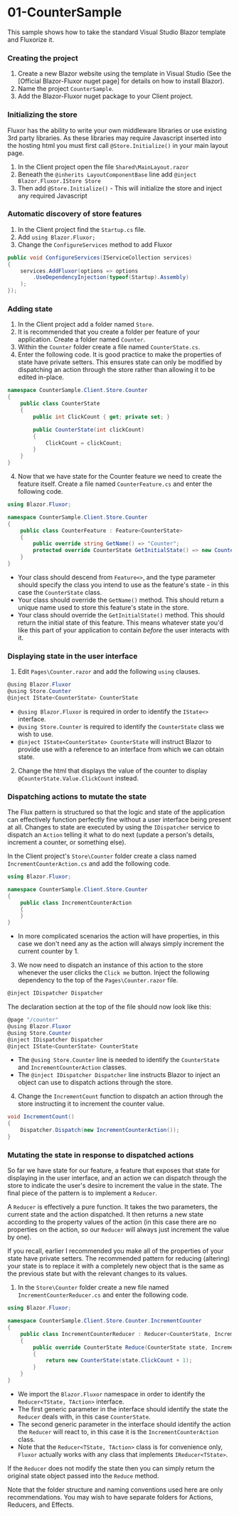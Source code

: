 # 01-CounterSample
This sample shows how to take the standard Visual Studio Blazor template and Fluxorize it.

### Creating the project
1. Create a new Blazor website using the template in Visual Studio (See the [Official Blazor-Fluxor nuget page] for details on how to install Blazor).
2. Name the project `CounterSample`.
3. Add the Blazor-Fluxor nuget package to your Client project.
 
### Initializing the store
Fluxor has the ability to write your own middleware libraries or use existing 3rd party libraries. As these libraries may require Javascript inserted into the hosting html you must first call `@Store.Initialize()` in your main layout page.
1. In the Client project open the file `Shared\MainLayout.razor`
2. Beneath the `@inherits LayoutComponentBase` line add `@inject Blazor.Fluxor.IStore Store`
3. Then add `@Store.Initialize()` - This will initialize the store and inject any required Javascript

### Automatic discovery of store features
1. In the Client project find the `Startup.cs` file. 
2. Add `using Blazor.Fluxor;`
3. Change the `ConfigureServices` method to add Fluxor
```c#
public void ConfigureServices(IServiceCollection services)
{
	services.AddFluxor(options => options
		.UseDependencyInjection(typeof(Startup).Assembly)
	);
});
```

### Adding state
1. In the Client project add a folder named `Store`.
2. It is recommended that you create a folder per feature of your application. Create a folder named `Counter`.
3. Within the `Counter` folder create a file named `CounterState.cs`.
3. Enter the following code. It is good practice to make the properties of state have private setters. This ensures state can only be modified by dispatching an action through the store rather than allowing it to be edited in-place.
```c#
namespace CounterSample.Client.Store.Counter
{
	public class CounterState
	{
		public int ClickCount { get; private set; }

		public CounterState(int clickCount)
		{
			ClickCount = clickCount;
		}
	}
}
```
4. Now that we have state for the Counter feature we need to create the feature itself. Create a file named `CounterFeature.cs` and enter the following code.
```c#
using Blazor.Fluxor;

namespace CounterSample.Client.Store.Counter
{
	public class CounterFeature : Feature<CounterState>
	{
		public override string GetName() => "Counter";
		protected override CounterState GetInitialState() => new CounterState(0);
	}
}
```
   * Your class should descend from `Feature<>`, and the type parameter should specify the class you intend to use as the feature's state - in this case the `CounterState` class.
   * Your class should override the `GetName()` method. This should return a unique name used to store this feature's state in the store.
   * Your class should override the `GetInitialState()` method. This should return the initial state of this feature. This means whatever state you'd like this part of your application to contain *before* the user interacts with it.
 
### Displaying state in the user interface
1. Edit `Pages\Counter.razor` and add the following `using` clauses.
```c#
@using Blazor.Fluxor
@using Store.Counter
@inject IState<CounterState> CounterState
```
   * `@using Blazor.Fluxor` is required in order to identify the `IState<>` interface.
   * `@using Store.Counter` is required to identify the `CounterState` class we wish to use.
   * `@inject IState<CounterState> CounterState` will instruct Blazor to provide use with a reference to an interface from which we can obtain state.

2. Change the html that displays the value of the counter to display `@CounterState.Value.ClickCount` instead.

### Dispatching actions to mutate the state
The Flux pattern is structured so that the logic and state of the application can effectively function perfectly fine without a user interface being present at all. Changes to state are executed by using the `IDispatcher` service to dispatch an `Action` telling it what to do next (update a person's details, increment a counter, or something else).

In the Client project's `Store\Counter` folder create a class named `IncrementCounterAction.cs` and add the following code.
```c#
using Blazor.Fluxor;

namespace CounterSample.Client.Store.Counter
{
	public class IncrementCounterAction
	{
	}
}
```
   * In more complicated scenarios the action will have properties, in this case we don't need any as the action will always simply increment the current counter by 1.
3. We now need to dispatch an instance of this action to the store whenever the user clicks the `Click me` button. Inject the following dependency to the top of the `Pages\Counter.razor` file.
```c#
@inject IDispatcher Dispatcher
```
The declaration section at the top of the file should now look like this:
```c#
@page "/counter"
@using Blazor.Fluxor
@using Store.Counter
@inject IDispatcher Dispatcher
@inject IState<CounterState> CounterState
```
   * The `@using Store.Counter` line is needed to identify the `CounterState` and `IncrementCounterAction` classes.
   * The `@inject IDispatcher Dispatcher` line instructs Blazor to inject an object can use to dispatch actions through the store.
4. Change the `IncrementCount` function to dispatch an action through the store instructing it to increment the counter value.
```c#
void IncrementCount()
{
    Dispatcher.Dispatch(new IncrementCounterAction());
}
```
   
### Mutating the state in response to dispatched actions
So far we have state for our feature, a feature that exposes that state for displaying in the user interface, and an action we can dispatch through the store to indicate the user's desire to increment the value in the state. The final piece of the pattern is to implement a `Reducer`.

A `Reducer` is effectively a pure function. It takes the two parameters, the current state and the action dispatched. It then returns a new state according to the property values of the action (in this case there are no properties on the action, so our `Reducer` will always just increment the value by one).

If you recall, earlier I recommended you make all of the properties of your state have private setters. The recommended pattern for reducing (altering) your state is to replace it with a completely new object that is the same as the previous state but with the relevant changes to its values.

1. In the `Store\Counter` folder create a new file named `IncrementCounterReducer.cs` and enter the following code.
```c#
using Blazor.Fluxor;

namespace CounterSample.Client.Store.Counter.IncrementCounter
{
	public class IncrementCounterReducer : Reducer<CounterState, IncrementCounterAction>
	{
		public override CounterState Reduce(CounterState state, IncrementCounterAction action)
		{
			return new CounterState(state.ClickCount + 1);
		}
	}
}
```

   * We import the `Blazor.Fluxor` namespace in order to identify the `Reducer<TState, TAction>` interface.
   * The first generic parameter in the interface should identify the state the `Reducer` deals with, in this case `CounterState`.
   * The second generic parameter in the interface should identify the action the `Reducer` will react to, in this case it is the `IncrementCounterAction` class.
   * Note that the `Reducer<TState, TAction>` class is for convenience only, `Fluxor` actually works with any class that implements `IReducer<TState>`.
   
If the `Reducer` does not modify the state then you can simply return the original state object passed into the `Reduce` method.

Note that the folder structure and naming conventions used here are only recommendations. You may wish to have separate folders for Actions, Reducers, and Effects.